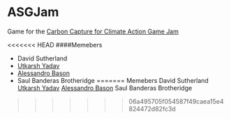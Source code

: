# ASGJam
Game for the [Carbon Capture for Climate Action Game Jam](https://itch.io/jam/asgj-climate-change) 

<<<<<<< HEAD
####Memebers 
- David Sutherland 
- [Utkarsh Yadav](https://github.com/utkarshyadav009) 
- [Alessandro Bason](https://github.com/alessandrobason) 
- Saul Banderas Brotheridge 
=======
Memebers 
David Sutherland 
[Utkarsh Yadav](https://github.com/utkarshyadav009)
[Alessandro Bason](https://github.com/alessandrobason) 
Saul Banderas Brotheridge 
>>>>>>> 06a495705f054587f49caea15e4824472d82fc3d
